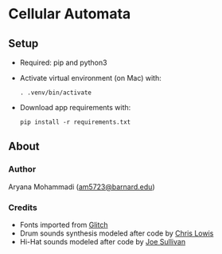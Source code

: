 # Cellular Automata

## Setup
- Required: pip and python3
- Activate virtual environment (on Mac) with: 

    `. .venv/bin/activate`

- Download app requirements with: 

    `pip install -r requirements.txt`

## About

### Author
Aryana Mohammadi (am5723@barnard.edu)

### Credits
- Fonts imported from [Glitch](https://glitch.com)
- Drum sounds synthesis modeled after code by [Chris Lowis](https://dev.opera.com/articles/drum-sounds-webaudio/)
- Hi-Hat sounds modeled after code by [Joe Sullivan](http://joesul.li/van/synthesizing-hi-hats/)
